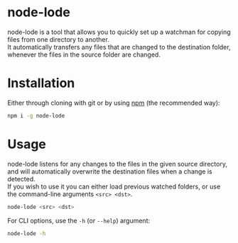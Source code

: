 # node-lode

node-lode is a tool that allows you to quickly set up a watchman for copying files from one directory to another.  
It automatically transfers any files that are changed to the destination folder, whenever the files in the source folder are changed.

# Installation

Either through cloning with git or by using [npm](http://npmjs.org) (the recommended way):

```bash
npm i -g node-lode
```

# Usage

node-lode listens for any changes to the files in the given source directory, and will automatically overwrite the destination files when a change is detected.  
If you wish to use it you can either load previous watched folders, or use the command-line arguments `<src> <dst>`.

```bash
node-lode <src> <dst>
```

For CLI options, use the `-h` (or `--help`) argument:

```bash
node-lode -h
```
